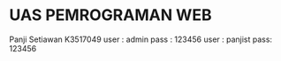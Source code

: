 # UAS PEMROGRAMAN WEB 
Panji Setiawan
K3517049
user : admin pass : 123456
user : panjist  pass: 123456
